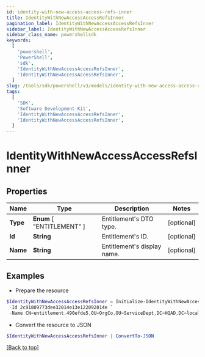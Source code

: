 ```yaml
---
id: identity-with-new-access-access-refs-inner
title: IdentityWithNewAccessAccessRefsInner
pagination_label: IdentityWithNewAccessAccessRefsInner
sidebar_label: IdentityWithNewAccessAccessRefsInner
sidebar_class_name: powershellsdk
keywords:
  [
    'powershell',
    'PowerShell',
    'sdk',
    'IdentityWithNewAccessAccessRefsInner',
    'IdentityWithNewAccessAccessRefsInner',
  ]
slug: /tools/sdk/powershell/v3/models/identity-with-new-access-access-refs-inner
tags:
  [
    'SDK',
    'Software Development Kit',
    'IdentityWithNewAccessAccessRefsInner',
    'IdentityWithNewAccessAccessRefsInner',
  ]
---
```


# IdentityWithNewAccessAccessRefsInner

## Properties

| Name | Type | Description | Notes |
| --- | --- | --- | --- |
| **Type** | **Enum** [ "ENTITLEMENT" ] | Entitlement's DTO type. | [optional] |
| **Id** | **String** | Entitlement's ID. | [optional] |
| **Name** | **String** | Entitlement's display name. | [optional] |

## Examples

- Prepare the resource

```powershell
$IdentityWithNewAccessAccessRefsInner = Initialize-IdentityWithNewAccessAccessRefsInner  -Type ENTITLEMENT `
 -Id 2c91809773dee32014e13e122092014e `
 -Name CN=entitlement.490efde5,OU=OrgCo,OU=ServiceDept,DC=HQAD,DC=local
```

- Convert the resource to JSON

```powershell
$IdentityWithNewAccessAccessRefsInner | ConvertTo-JSON
```

[[Back to top]](#)
